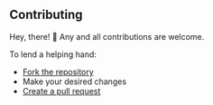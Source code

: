 ## Contributing

Hey, there! 👋 Any and all contributions are welcome.

To lend a helping hand:

-   [Fork the repository](https://help.github.com/articles/fork-a-repo/)
-   Make your desired changes
-   [Create a pull request](https://help.github.com/articles/creating-a-pull-request/)
